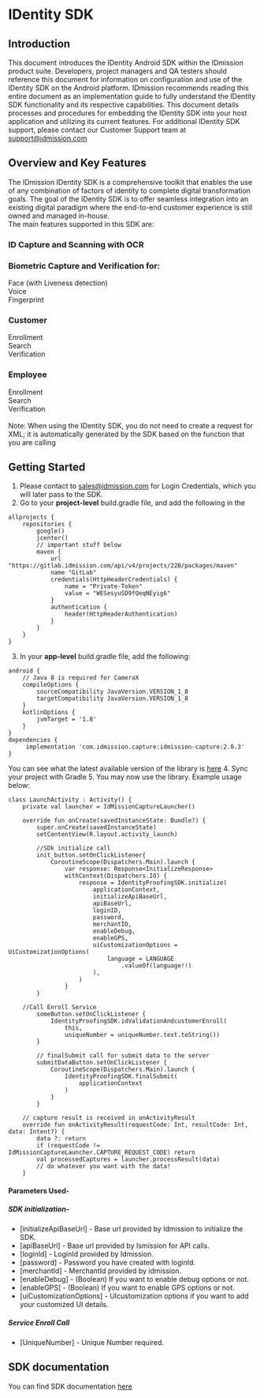# IDentity SDK
## Introduction
This document introduces the IDentity Android SDK within the IDmission product suite.
Developers, project managers and QA testers should reference this document for information
on configuration and use of the IDentity SDK on the Android platform. IDmission recommends
reading this entire document as an implementation guide to fully understand the IDentity SDK
functionality and its respective capabilities.
This document details processes and procedures for embedding the IDentity SDK into your host
application and utilizing its current features. For additional IDentity SDK support, please contact
our Customer Support team at support@idmission.com
## Overview and Key Features
The IDmission IDentity SDK is a comprehensive toolkit that enables the use of any combination
of factors of identity to complete digital transformation goals. The goal of the IDentity SDK is to
offer seamless integration into an existing digital paradigm where the end-to-end customer
experience is still owned and managed in-house.
<br/>
The main features supported in this SDK are:
<br/>
### ID Capture and Scanning with OCR<br/>
### Biometric Capture and Verification for:
Face (with Liveness detection)<br/>
Voice<br/>
Fingerprint<br/>
### Customer
Enrollment<br/>
Search<br/>
Verification<br/>
### Employee
Enrollment<br/>
Search<br/>
Verification<br/>
<br/>
Note: When using the IDentity SDK, you do not need to create a request for XML; it is
automatically generated by the SDK based on the function that you are calling
## Getting Started
1. Please contact to sales@idmission.com for Login Credentials, which you will later pass to the SDK.
2. Go to your **project-level** build.gradle file, and add the following in the
```
allprojects {  
    repositories {  
        google()  
        jcenter()  
        // important stuff below  
        maven {
            url "https://gitlab.idmission.com/api/v4/projects/220/packages/maven"
            name "GitLab"
            credentials(HttpHeaderCredentials) {
                name = "Private-Token"
                value = "WESesyuSD9fQeqNEyig6"
            }
            authentication {
                header(HttpHeaderAuthentication)
            }
        }
    }  
}
```
3.  In your **app-level** build.gradle file, add the following:
```
android {  
    // Java 8 is required for CameraX  
    compileOptions {  
        sourceCompatibility JavaVersion.VERSION_1_8  
        targetCompatibility JavaVersion.VERSION_1_8  
    }  
    kotlinOptions {  
        jvmTarget = '1.8'  
    }  
}
dependencies {  
     implementation 'com.idmission.capture:idmission-capture:2.0.3'     
}
```
You can see what the latest available version of the library is [here](https://gitlab.idmission.com/apps/sdk2.0/android/idmissionandroidsdk/-/packages)
4. Sync your project with Gradle
5. You may now use the library. Example usage below:
```
class LaunchActivity : Activity() {    
    private val launcher = IdMissionCaptureLauncher()    
    
    override fun onCreate(savedInstanceState: Bundle?) {  
        super.onCreate(savedInstanceState)  
        setContentView(R.layout.activity_launch)
        
        //SDk initialize call
        init_button.setOnClickListener{
            CoroutineScope(Dispatchers.Main).launch {
                var response: Response<InitializeResponse>
                withContext(Dispatchers.IO) {
                    response = IdentityProofingSDK.initialize(
                        applicationContext,
                        initializeApiBaseUrl, 
                        apiBaseUrl, 
                        loginID,
                        password,
                        merchantID,
                        enableDebug,
                        enableGPS,
                        uiCustomizationOptions = UiCustomizationOptions(
                            language = LANGUAGE
                                .valueOf(language!!)
                        ),
                    )
                }
        }
        
    //Call Enroll Service 
        someButton.setOnClickListener {
            IdentityProofingSDK.idValidationAndcustomerEnroll(
                this,
                uniqueNumber = uniqueNumber.text.toString()) 
        }  
        
        // finalSubmit call for submit data to the server
        submitDataButton.setOnClickListener {
            CoroutineScope(Dispatchers.Main).launch {
                IdentityProofingSDK.finalSubmit(
                    applicationContext
                )
            }
        }  
     
    // capture result is received in onActivityResult    
    override fun onActivityResult(requestCode: Int, resultCode: Int, data: Intent?) {  
        data ?: return  
        if (requestCode != IdMissionCaptureLauncher.CAPTURE_REQUEST_CODE) return  
        val processedCaptures = launcher.processResult(data)  
        // do whatever you want with the data!  
    } 
```
#### Parameters Used-
#####  SDK initialization-
- [initializeApiBaseUrl] - Base url provided by Idmission to initialize the SDK.
- [apiBaseUrl] - Base url provided by Ismission for API calls.
- [loginId] - LoginId provided by Idmission.
- [password] - Password you have created with loginId.
- [merchantId] - MerchantId provided by idmission.
- [enableDebug] - (Boolean) If you want to enable debug options or not.
- [enableGPS] - (Boolean) If you want to enable GPS options or not.
- [uiCustomizationOptions] - UIcustomization options if you want to add your customized UI details.
##### Service Enroll Call
- [UniqueNumber] - Unique Number required.
## SDK documentation
You can find SDK documentation [here](https://lab-api.idmission.com/Android-IDentity-SDK/-i-dentity%20-s-d-k/com.idmission.identityproofing/-identity-proofing-s-d-k/index.html)
```
